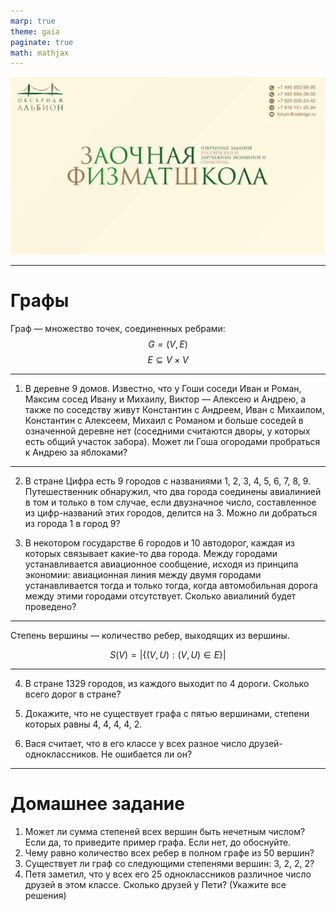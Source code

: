 ```yaml
---
marp: true
theme: gaia
paginate: true
math: mathjax
---
```

![bg fit](../../media/first_slide.png)

---

# Графы

Граф — множество точек, соединенных ребрами:
$$
G = (V, E)
$$
$$
E \subseteq V \times V
$$

---

1. В деревне 9 домов. Известно, что у Гоши соседи Иван и Роман, Максим сосед Ивану и Михаилу, Виктор — Алексею и Андрею, а также по соседству живут Константин с Андреем, Иван с Михаилом, Константин с Алексеем, Михаил с Романом и больше соседей в означенной деревне нет (соседними считаются дворы, у которых есть общий участок забора). Может ли Гоша огородами пробраться к Андрею за яблоками? 

---

2. В стране Цифра есть 9 городов с названиями 1, 2, 3, 4, 5, 6, 7, 8, 9. Путешественник обнаружил, что два города соединены авиалинией в том и только в том случае, если двузначное число, составленное из цифр-названий этих городов, делится на 3. Можно ли добраться из города 1 в город 9? 


3. В некотором государстве 6 городов и 10 автодорог, каждая из которых связывает какие-то два города. Между городами устанавливается авиационное сообщение, исходя из принципа экономии: авиационная линия между двумя городами устанавливается тогда и только тогда, когда автомобильная дорога между этими городами отсутствует. Сколько авиалиний будет проведено?


---

Степень вершины — количество ребер, выходящих из вершины.

$$
S(V) = |\{ (V, U) : (V, U) \in E \}|
$$

---

4. В стране 1329 городов, из каждого выходит по 4 дороги. Сколько всего дорог в стране? 

5. Докажите, что не существует графа с пятью вершинами, степени которых равны 4, 4, 4, 4, 2. 

6. Вася считает, что в его классе у всех разное число друзей-одноклассников. Не ошибается ли он? 

---

# Домашнее задание

1. Может ли сумма степеней всех вершин быть нечетным числом? Если да, то приведите пример графа. Если нет, до обоснуйте.
2. Чему равно количество всех ребер в полном графе из 50 вершин?
3. Существует ли граф со следующими степенями вершин: 3, 2, 2, 2?
4. Петя заметил, что у всех его 25 одноклассников различное число друзей в этом классе.  Сколько друзей у Пети? (Укажите все решения) 